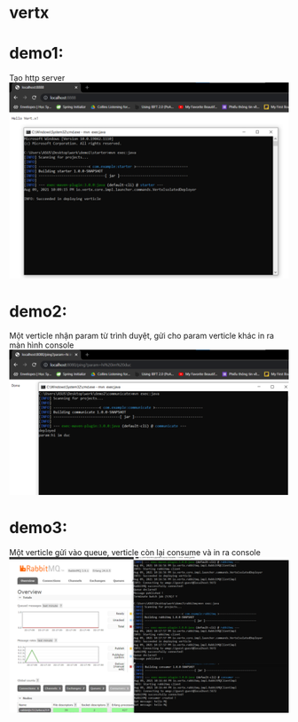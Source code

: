 # vertx
# demo1: # 
Tạo http server
![alt text](./demo1/demo.png)
# demo2: #
Một verticle nhận param từ trình duyệt, gửi cho param verticle khác in ra màn hình console
![alt text](./demo2/demo.png)
# demo3: #
Một verticle gửi vào queue, verticle còn lại consume và in ra console
![alt text](./demo3/demo.png)
